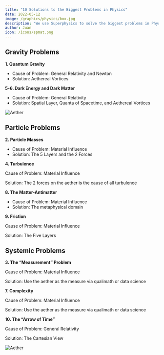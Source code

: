 ```yaml
---
title: "10 Solutions to the Biggest Problems in Physics"
date: 2022-05-12
image: /graphics/physics/box.jpg
description: "We use Superphysics to solve the biggest problems in Physics "
author: Juan
icon: /icons/spmat.png
---
```



## Gravity Problems

**1. Quantum Gravity**

- Cause of Problem: General Relativity and Newton
- Solution: Aethereal Vortices


**5-6. Dark Energy and Dark Matter**

- Cause of Problem: General Relativity
- Solution: Spatial Layer, Quanta of Spacetime, and Aethereal Vortices

![Aether](/graphics/physics/aethertech.png)


## Particle Problems

**2. Particle Masses**

- Cause of Problem: Material Influence
- Solution: The 5 Layers and the 2 Forces


**4. Turbulence**

Cause of Problem: Material Influence

Solution: The 2 forces on the aether is the cause of all turbulence 


**8. The Matter-Antimatter**

- Cause of Problem: Material Influence
- Solution: The metaphysical domain


**9. Friction**

Cause of Problem: Material Influence

Solution: The Five Layers




## Systemic Problems


**3. The “Measurement” Problem**

Cause of Problem: Material Influence

Solution: Use the aether as the measure via qualimath or data science


**7. Complexity**

Cause of Problem: Material Influence

Solution: Use the aether as the measure via qualimath or data science



**10. The “Arrow of Time”**

Cause of Problem: General Relativity

Solution: The Cartesian View

![Aether](/graphics/physics/aether.jpg)